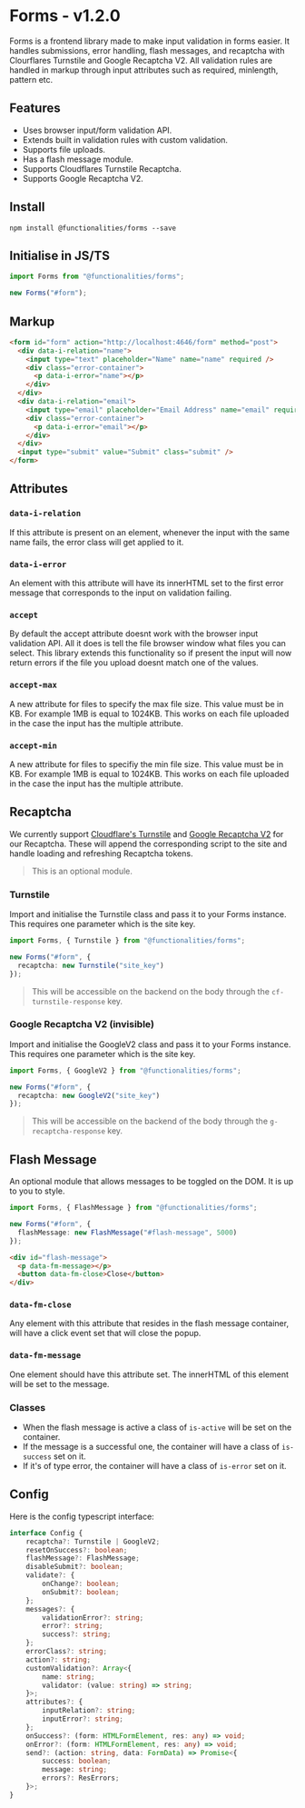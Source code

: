 # Forms - v1.2.0

Forms is a frontend library made to make input validation in forms easier. It handles submissions, error handling, flash messages, and recaptcha with Clourflares Turnstile and Google Recaptcha V2. All validation rules are handled in markup through input attributes such as required, minlength, pattern etc.

## Features

- Uses browser input/form validation API.
- Extends built in validation rules with custom validation.
- Supports file uploads.
- Has a flash message module.
- Supports Cloudflares Turnstile Recaptcha.
- Supports Google Recaptcha V2.

## Install

```
npm install @functionalities/forms --save
```

## Initialise in JS/TS

```typescript
import Forms from "@functionalities/forms";

new Forms("#form");
```

## Markup

```html
<form id="form" action="http://localhost:4646/form" method="post">
  <div data-i-relation="name">
    <input type="text" placeholder="Name" name="name" required />
    <div class="error-container">
      <p data-i-error="name"></p>
    </div>
  </div>
  <div data-i-relation="email">
    <input type="email" placeholder="Email Address" name="email" required />
    <div class="error-container">
      <p data-i-error="email"></p>
    </div>
  </div>
  <input type="submit" value="Submit" class="submit" />
</form>
```


## Attributes

### `data-i-relation`

If this attribute is present on an element, whenever the input with the same name fails, the error class will get applied to it.

### `data-i-error`

An element with this attribute will have its innerHTML set to the first error message that corresponds to the input on validation failing.

### `accept`

By default the accept attribute doesnt work with the browser input validation API. All it does is tell the file browser window what files you can select. This library extends this functionality so if present the input will now return errors if the file you upload doesnt match one of the values.

### `accept-max`

A new attribute for files to specify the max file size. This value must be in KB. For example 1MB is equal to 1024KB. This works on each file uploaded in the case the input has the multiple attribute.

### `accept-min`

A new attribute for files to specifiy the min file size. This value must be in KB. For example 1MB is equal to 1024KB. This works on each file uploaded in the case the input has the multiple attribute.

## Recaptcha

We currently support [Cloudflare's Turnstile](https://developers.cloudflare.com/turnstile/) and [Google Recaptcha V2](https://developers.google.com/recaptcha/docs/invisible) for our Recaptcha. These will append the corresponding script to the site and handle loading and refreshing Recaptcha tokens.

> This is an optional module.

### Turnstile

Import and initialise the Turnstile class and pass it to your Forms instance. This requires one parameter which is the site key.

```typescript
import Forms, { Turnstile } from "@functionalities/forms";

new Forms("#form", {
  recaptcha: new Turnstile("site_key")
});
```

> This will be accessible on the backend on the body through the `cf-turnstile-response` key.

### Google Recaptcha V2 (invisible)

Import and initialise the GoogleV2 class and pass it to your Forms instance. This requires one parameter which is the site key.

```typescript
import Forms, { GoogleV2 } from "@functionalities/forms";

new Forms("#form", {
  recaptcha: new GoogleV2("site_key")
});
```

> This will be accessible on the backend of the body through the `g-recaptcha-response` key.



## Flash Message

An optional module that allows messages to be toggled on the DOM. It is up to you to style.

```typescript
import Forms, { FlashMessage } from "@functionalities/forms";

new Forms("#form", {
  flashMessage: new FlashMessage("#flash-message", 5000)
});
```

```html
<div id="flash-message">
  <p data-fm-message></p>
  <button data-fm-close>Close</button>
</div>
```

### `data-fm-close`

Any element with this attribute that resides in the flash message container, will have a click event set that will close the popup.

### `data-fm-message`

One element should have this attribute set. The innerHTML of this element will be set to the message.

### Classes

- When the flash message is active a class of `is-active` will be set on the container.
- If the message is a successful one, the container will have a class of `is-success` set on it.
- If it's of type error, the container will have a class of `is-error` set on it.

## Config

Here is the config typescript interface:

```typescript
interface Config {
    recaptcha?: Turnstile | GoogleV2;
    resetOnSuccess?: boolean;
    flashMessage?: FlashMessage;
    disableSubmit?: boolean;
    validate?: {
        onChange?: boolean;
        onSubmit?: boolean;
    };
    messages?: {
        validationError?: string;
        error?: string;
        success?: string;
    };
    errorClass?: string;
    action?: string;
    customValidation?: Array<{
        name: string;
        validator: (value: string) => string;
    }>;
    attributes?: {
        inputRelation?: string;
        inputError?: string;
    };
    onSuccess?: (form: HTMLFormElement, res: any) => void;
    onError?: (form: HTMLFormElement, res: any) => void;
    send?: (action: string, data: FormData) => Promise<{
        success: boolean;
        message: string;
        errors?: ResErrors;
    }>;
}
```